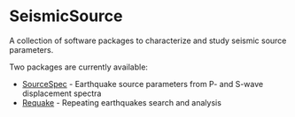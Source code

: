 # SeismicSource

A collection of software packages to characterize and study seismic source parameters.

Two packages are currently available:

- [SourceSpec](https://github.com/SeismicSource/sourcespec) - Earthquake source parameters from P- and S-wave displacement spectra
- [Requake](https://github.com/SeismicSource/requake) - Repeating earthquakes search and analysis
